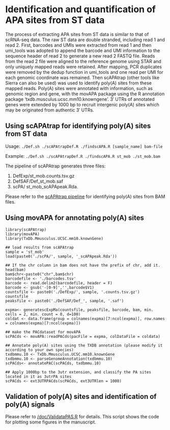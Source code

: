 # Identification and quantification of APA sites from ST data

The process of extracting APA sites from ST data is similar to that of scRNA-seq data. The raw ST data are double stranded, including read 1 and read 2. First, barcodes and UMIs were extracted from read 1 and then umi_tools was adopted to append the barcode and UMI information to the sequence header of read 2 to generate a new read 2 FASTQ file. Reads from the read 2 file were aligned to the reference genome using STAR and only uniquely mapped reads were retained. After mapping, PCR duplicates were removed by the dedup function in umi_tools and one read per UMI for each genomic coordinate was remained. Then scAPAtrap (other tools like Sierra can also be used) was used to identify poly(A) sites from these mapped reads. Poly(A) sites were annotated with information, such as genomic region and gene, with the movAPA package using the R annotation package ‘txdb.musculus.ucsc.mm10.knowngene’. 3′ UTRs of annotated genes were extended by 1000 bp to recruit intergenic poly(A) sites which may be originated from authentic 3′ UTRs.

## Using scAPAtrap for identifying poly(A) sites from ST data

Usage: `./Def.sh ./scAPAtrapDef.R ./findscAPA.R [sample_name] bam-file`

Example: `./Def.sh ./scAPAtrapDef.R ./findscAPA.R st_mob ./st_mob.bam`

The pipeline of scAPAtrap generates three files:   
1. DefExp/st_mob.counts.tsv.gz   
2. DefSAF/Def_st_mob.saf    
3. scPA/ st_mob_scAPApeak.Rda.   

Please refer to the [scAPAtrap pipeline](http://www.bmibig.cn/mnt/scAPAtrap/Tutorial/scAPAtrap_compare.html) for identifying poly(A) sites from BAM files. 

## Using movAPA for annotating poly(A) sites

```
library(scAPAtrap)
library(movAPA)
library(TxDb.Mmusculus.UCSC.mm10.knownGene)

## load results from scAPAtrap
sample = 'st_mob'
load(paste0('./scPA/', sample, '_scAPApeak.Rda'))

## If the chr column in bam does not have the prefix of chr, add it.
head(bam)
bam$chr<-paste0("chr",bam$chr)
barcodefile <- './barcodes.tsv'
barcode <- read.delim2(barcodefile, header = F)
barcode <- gsub('-[0-9]','',barcode$V1)
countsfile <- paste0('./DefExp/', sample, '.counts.tsv.gz')
countsfile
peaksfile <- paste0('./DefSAF/Def_', sample, '.saf')

expma<- generatescExpMa(countsfile, peaksfile, barcode, bam, min. cells = 2, min. count = 0, d=100)
coldat <- data.frame(group = colnames(expma)[7:ncol(expma)], row.names = colnames(expma)[7:ncol(expma)])

## make the PACdataset for movAPA
scPACds <- movAPA::readPACds(pacFile = expma, colDataFile = coldata)

## Annotate poly(A) sites using the TXDB annotation (please modify it according to your own species)
txdbmmu.10 <- TxDb.Mmusculus.UCSC.mm10.knownGene
txdbmmu.10 <- parseGenomeAnnotation(txdbmmu.10)
scPACds<- annotatePAC(scPACds, txdbmmu.10)

## Apply 1000bp to the 3utr extension, and classify the PA sites located in it as 3utrPA sites
scPACds <- ext3UTRPACds(scPACds, ext3UTRlen = 1000)
```

## Validation of poly(A) sites and identification of poly(A) signals

Please refer to [/doc/ValidataPAS.R](https://github.com/BMILAB/stAPAminer/blob/main/doc/ValidataPAS.R) for details. This script shows the code for plotting some figures in the manuscript.


